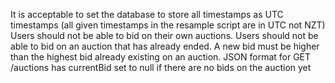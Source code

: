 It is acceptable to set the database to store all timestamps as UTC timestamps
    (all given timestamps in the resample script are in UTC not NZT)
Users should not be able to bid on their own auctions.
Users should not be able to bid on an auction that has already ended.
A new bid must be higher than the highest bid already existing on an auction.
JSON format for GET /auctions has currentBid set to null if there are no bids on the auction yet
